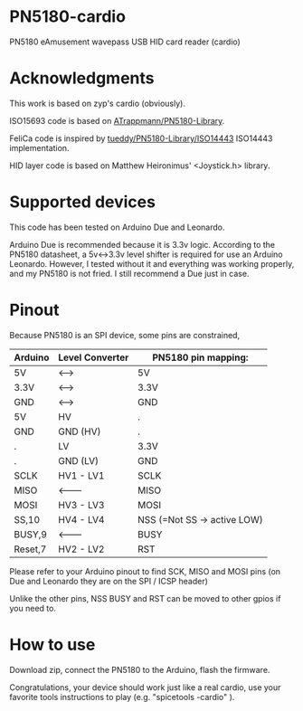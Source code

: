 # PN5180-cardio
PN5180 eAmusement wavepass USB HID card reader (cardio)

# Acknowledgments

This work is based on zyp's cardio (obviously).

ISO15693 code is based on [ATrappmann/PN5180-Library](https://github.com/ATrappmann/PN5180-Library).

FeliCa code is inspired by [tueddy/PN5180-Library/ISO14443](https://github.com/tueddy/PN5180-Library/tree/ISO14443) ISO14443 implementation.

HID layer code is based on Matthew Heironimus' <Joystick.h> library.

# Supported devices

This code has been tested on Arduino Due and Leonardo.

Arduino Due is recommended because it is 3.3v logic.
According to the PN5180 datasheet, a 5v<->3.3v level shifter is required
for use an Arduino Leonardo. However, I tested without it and everything
was working properly, and my PN5180 is not fried. I still recommend a Due
just in case.

# Pinout

Because PN5180 is an SPI device, some pins are constrained,

Arduino | Level Converter | PN5180 pin mapping:
--- | --- | ---
5V      |      <-->       |      5V
3.3V    |       <-->      |       3.3V
GND    |        <-->      |       GND
5V      | HV | .
GND     | GND (HV) | .
 .        |   LV              | 3.3V
  .      |    GND (LV)        | GND
SCLK    | HV1 - LV1       | SCLK
MISO      |     <---        | MISO
MOSI    | HV3 - LV3       | MOSI
SS,10   | HV4 - LV4      | NSS (=Not SS -> active LOW)
BUSY,9  |       <---     |        BUSY
Reset,7 | HV2 - LV2      | RST

Please refer to your Arduino pinout to find SCK, MISO and MOSI pins
(on Due and Leonardo they are on the SPI / ICSP header)

Unlike the other pins, NSS BUSY and RST can be moved to other gpios
if you need to.

# How to use

Download zip, connect the PN5180 to the Arduino, flash the firmware.

Congratulations, your device should work just like a real cardio, use 
your favorite tools instructions to play (e.g. "spicetools -cardio" ).
